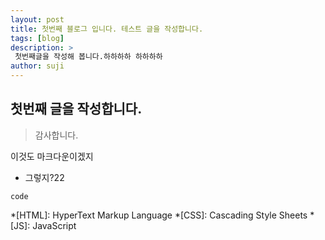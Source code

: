 ```yaml
---
layout: post
title: 첫번째 블로그 입니다. 테스트 글을 작성합니다. 
tags: [blog]
description: >
 첫번째글을 작성해 봅니다.하하하하 하하하하 
author: suji
---
```

## 첫번째 글을 작성합니다.
> 감사합니다.

이것도 마크다운이겠지
- 그렇지?22

```
code
```


*[HTML]: HyperText Markup Language
*[CSS]: Cascading Style Sheets
*[JS]: JavaScript
